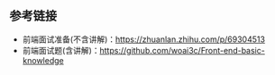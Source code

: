 ## 参考链接
* 前端面试准备(不含讲解)：https://zhuanlan.zhihu.com/p/69304513
* 前端面试题(含讲解)：https://github.com/woai3c/Front-end-basic-knowledge

